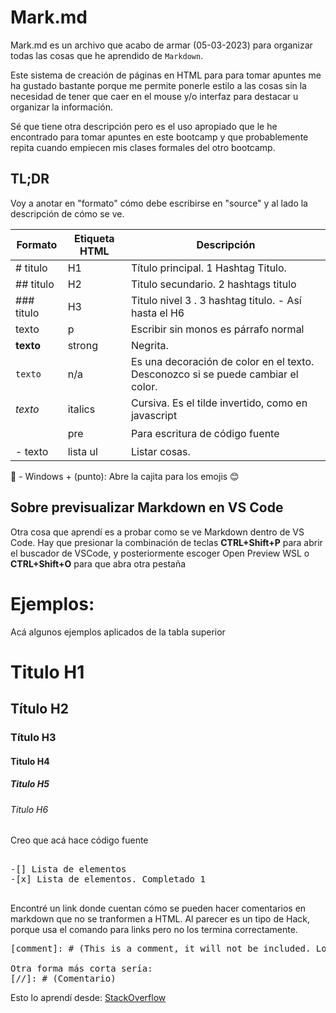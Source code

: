 # Mark.md
Mark.md es un archivo que acabo de armar (05-03-2023) para organizar todas las cosas que he aprendido de `Markdown`.

Este sistema de creación de páginas en HTML para para tomar apuntes me ha gustado bastante porque me permite ponerle estilo a las cosas sin la necesidad de tener que caer en el mouse y/o interfaz para destacar u organizar la información.

Sé que tiene otra descripción pero es el uso apropiado que le he encontrado para tomar apuntes en este bootcamp y que probablemente repita cuando empiecen mis clases formales del otro bootcamp.

## TL;DR

Voy a anotar en "formato" cómo debe escribirse en "source" y al lado la descripción de cómo se ve.

| Formato | Etiqueta HTML | Descripción |
|-|-|-|
| # titulo | H1| Título principal. 1 Hashtag Titulo. | 
| ## titulo | H2 | Titulo secundario. 2 hashtags titulo |
| ### titulo | H3 | Titulo nivel 3 . 3 hashtag titulo. - Así hasta el H6 |
| texto | p | Escribir sin monos es párrafo normal | 
| **texto** | strong | Negrita. |
| `texto` | n/a | Es una decoración de color en el texto. Desconozco si se puede cambiar el color. | 
| _texto_ | italics | Cursiva. Es el tilde invertido, como en javascript |
| <pre></pre> | pre | Para escritura de código fuente | 
| - texto | lista ul | Listar cosas. |

🦄 - Windows + (punto): Abre la cajita para los emojis 😊

## Sobre previsualizar Markdown en VS Code

Otra cosa que aprendí es a probar como se ve Markdown dentro de VS Code.
Hay que presionar la combinación de teclas **CTRL+Shift+P** para abrir el buscador de VSCode, y posteriormente escoger Open Preview WSL o **CTRL+Shift+O** para que abra otra pestaña


# Ejemplos:

Acá algunos ejemplos aplicados de la tabla superior

# Titulo H1
## Título H2
### Título H3
#### Titulo H4
##### Titulo H5
###### Titulo H6


Creo que acá hace código fuente
<pre>

-[] Lista de elementos
-[x] Lista de elementos. Completado 1

</pre>

Encontré un link donde cuentan cómo se pueden hacer comentarios en markdown que no se tranformen a HTML. Al parecer es un tipo de Hack, porque usa el comando para links pero no los termina correctamente.

[comment]: # (Lo probé acá arriba y no aparece. Igual es bien engorroso como para considerarlo, pero puedo acostumbrarme.)

<pre>
[comment]: # (This is a comment, it will not be included. Lo probé acá arriba y no aparece. Igual es bien engorroso como para considerarlo, pero puedo acostumbrarme.)

Otra forma más corta sería: 
[//]: # (Comentario)
</pre>

Esto lo aprendí desde: [StackOverflow](https://stackoverflow.com/questions/4823468/comments-in-markdown)



